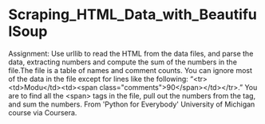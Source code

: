 # Scraping_HTML_Data_with_BeautifulSoup
Assignment: Use urllib to read the HTML from the data files, and parse the data, extracting numbers and compute the sum of the numbers in the file.The file is a table of names and comment counts. You can ignore most of the data in the file except for lines like the following: “&lt;tr>&lt;td>Modu&lt;/td>&lt;td>&lt;span class="comments">90&lt;/span>&lt;/td>&lt;/tr>.” You are to find all the &lt;span> tags in the file, pull out the numbers from the tag, and sum the numbers. From 'Python for Everybody' University of Michigan course via Coursera.
